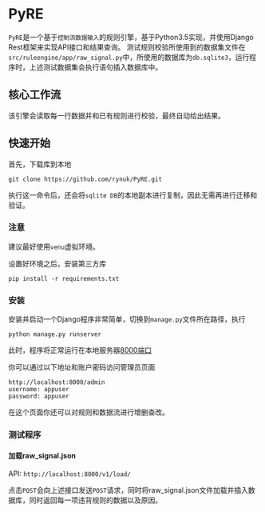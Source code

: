 # PyRE

`PyRE`是一个基于`控制流数据输入`的规则引擎，基于Python3.5实现，并使用Django Rest框架来实现API接口和结果查询。
测试规则校验所使用到的数据集文件在`src/ruleengine/app/raw_signal.py`中，所使用的数据库为`db.sqlite3`，运行程序时，上述测试数据集会执行语句插入数据库中。

## 核心工作流

该引擎会读取每一行数据并和已有规则进行校验，最终自动给出结果。

## 快速开始

首先，下载库到本地

```
git clone https://github.com/rynuk/PyRE.git
```

执行这一命令后，还会将`sqlite DB`的本地副本进行复制，因此无需再进行迁移和验证。

### 注意

建议最好使用`venu`虚拟环境。

设置好环境之后，安装第三方库

```
pip install -r requirements.txt
```

### 安装

安装并启动一个Django程序非常简单，切换到`manage.py`文件所在路径，执行

```
python manage.py runserver
```

此时，程序将正常运行在本地服务器[8000端口](http://localhost:8000/)

你可以通过以下地址和账户密码访问管理员页面

````
http://localhost:8000/admin
username: appuser
password: appuser
````

在这个页面你还可以对规则和数据流进行增删查改。

### 测试程序

#### 加载raw_signal.json

API:
`http://localhost:8000/v1/load/`

点击`POST`会向上述接口发送`POST`请求，同时将raw_signal.json文件加载并插入数据库，同时返回每一项违背规则的数据以及原因。

